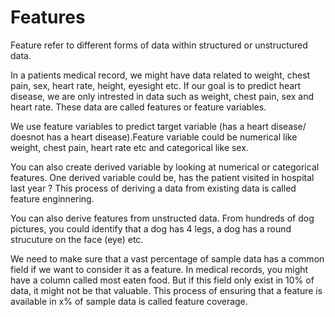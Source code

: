 # Features

Feature refer to different forms of data within structured or unstructured data.

In a patients medical record, we might have data related to weight, chest pain, sex, heart rate, height, eyesight etc. If our goal is to predict heart disease, we are only intrested in data such as weight, chest pain, sex and heart rate. These data are called features or feature variables.

We use feature variables to predict target variable (has a heart disease/ doesnot has a heart disease).Feature variable could be numerical like weight, chest pain, heart rate etc and categorical like sex.

You can also create derived variable by looking at numerical or categorical features. One derived variable could be, has the patient visited in hospital last year ? This process of deriving a data from existing data is called feature enginnering.

You can also derive features from unstructed data. From hundreds of dog pictures, you could identify that a dog has 4 legs, a dog has a round strucuture on the face (eye) etc.

We need to make sure that a vast percentage of sample data has a common field if we want to consider it as a feature. In medical records, you might have a column called most eaten food. But if this field only exist in 10% of data, it might not be that valuable. This process of ensuring that a feature is available in x% of sample data is called feature coverage.
